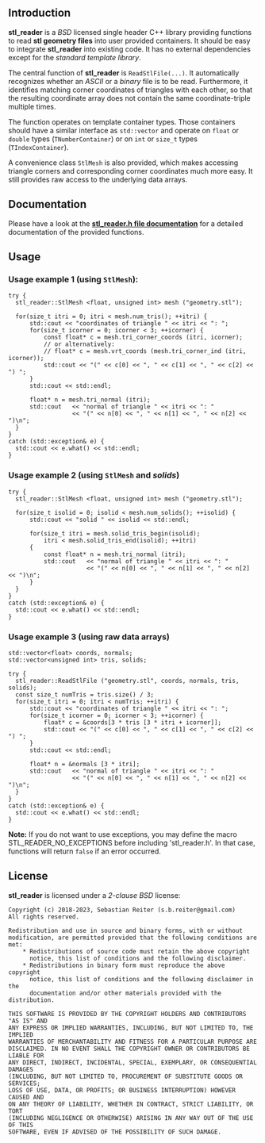 
## Introduction
**stl_reader** is a *BSD* licensed single header C++ library providing functions to read **stl geometry files** into user provided containers. It should be easy to integrate **stl_reader** into existing code. It has no external dependencies except for the *standard template library*.

The central function of **stl_reader** is `ReadStlFile(...)`. It automatically recognizes whether an *ASCII* or a *binary* file is to be read. Furthermore, it identifies matching corner coordinates of triangles with each other, so that the resulting coordinate array does not contain the same coordinate-triple multiple times.

The function operates on template container types. Those containers should have a similar interface as `std::vector` and operate on `float` or `double` types (`TNumberContainer`) or on `int` or `size_t` types (`TIndexContainer`).

A convenience class `StlMesh` is also provided, which makes accessing triangle corners and corresponding corner coordinates much more easy. It still provides raw access to the underlying data arrays.

## Documentation
Please have a look at the [**stl_reader.h file documentation**](http://sreiter.github.io/stl_reader/stl__reader_8h.html) for a detailed documentation of the provided functions.

## Usage

### Usage example 1 (using `StlMesh`):

```{.c}
try {
  stl_reader::StlMesh <float, unsigned int> mesh ("geometry.stl");

  for(size_t itri = 0; itri < mesh.num_tris(); ++itri) {
      std::cout << "coordinates of triangle " << itri << ": ";
      for(size_t icorner = 0; icorner < 3; ++icorner) {
          const float* c = mesh.tri_corner_coords (itri, icorner);
          // or alternatively:
          // float* c = mesh.vrt_coords (mesh.tri_corner_ind (itri, icorner));
          std::cout << "(" << c[0] << ", " << c[1] << ", " << c[2] << ") ";
      }
      std::cout << std::endl;
  
      float* n = mesh.tri_normal (itri);
      std::cout   << "normal of triangle " << itri << ": "
                  << "(" << n[0] << ", " << n[1] << ", " << n[2] << ")\n";
  }
}
catch (std::exception& e) {
  std::cout << e.what() << std::endl;
}
```

### Usage example 2 (using `StlMesh` and *solids*)

```{.c}
try {
  stl_reader::StlMesh <float, unsigned int> mesh ("geometry.stl");

  for(size_t isolid = 0; isolid < mesh.num_solids(); ++isolid) {
      std::cout << "solid " << isolid << std::endl;

      for(size_t itri = mesh.solid_tris_begin(isolid);
          itri < mesh.solid_tris_end(isolid); ++itri)
      {
          const float* n = mesh.tri_normal (itri);
          std::cout   << "normal of triangle " << itri << ": "
                      << "(" << n[0] << ", " << n[1] << ", " << n[2] << ")\n";
      }
  }
}
catch (std::exception& e) {
  std::cout << e.what() << std::endl;
}
```

### Usage example 3 (using raw data arrays)

```{.c}
std::vector<float> coords, normals;
std::vector<unsigned int> tris, solids;

try {
  stl_reader::ReadStlFile ("geometry.stl", coords, normals, tris, solids);
  const size_t numTris = tris.size() / 3;
  for(size_t itri = 0; itri < numTris; ++itri) {
      std::cout << "coordinates of triangle " << itri << ": ";
      for(size_t icorner = 0; icorner < 3; ++icorner) {
          float* c = &coords[3 * tris [3 * itri + icorner]];
          std::cout << "(" << c[0] << ", " << c[1] << ", " << c[2] << ") ";
      }
      std::cout << std::endl;
  
      float* n = &normals [3 * itri];
      std::cout   << "normal of triangle " << itri << ": "
                  << "(" << n[0] << ", " << n[1] << ", " << n[2] << ")\n";
  }
}
catch (std::exception& e) {
  std::cout << e.what() << std::endl;
}
```

**Note:** If you do not want to use exceptions, you may define the macro STL_READER_NO_EXCEPTIONS before including 'stl_reader.h'. In that case, functions will return `false` if an error occurred.

## License
**stl_reader** is licensed under a *2-clause BSD* license:

    Copyright (c) 2018-2023, Sebastian Reiter (s.b.reiter@gmail.com)
    All rights reserved.
    
    Redistribution and use in source and binary forms, with or without
    modification, are permitted provided that the following conditions are met:
        * Redistributions of source code must retain the above copyright
          notice, this list of conditions and the following disclaimer.
        * Redistributions in binary form must reproduce the above copyright
          notice, this list of conditions and the following disclaimer in the
          documentation and/or other materials provided with the distribution.
    
    THIS SOFTWARE IS PROVIDED BY THE COPYRIGHT HOLDERS AND CONTRIBUTORS "AS IS" AND
    ANY EXPRESS OR IMPLIED WARRANTIES, INCLUDING, BUT NOT LIMITED TO, THE IMPLIED
    WARRANTIES OF MERCHANTABILITY AND FITNESS FOR A PARTICULAR PURPOSE ARE
    DISCLAIMED. IN NO EVENT SHALL THE COPYRIGHT OWNER OR CONTRIBUTORS BE LIABLE FOR
    ANY DIRECT, INDIRECT, INCIDENTAL, SPECIAL, EXEMPLARY, OR CONSEQUENTIAL DAMAGES
    (INCLUDING, BUT NOT LIMITED TO, PROCUREMENT OF SUBSTITUTE GOODS OR SERVICES;
    LOSS OF USE, DATA, OR PROFITS; OR BUSINESS INTERRUPTION) HOWEVER CAUSED AND
    ON ANY THEORY OF LIABILITY, WHETHER IN CONTRACT, STRICT LIABILITY, OR TORT
    (INCLUDING NEGLIGENCE OR OTHERWISE) ARISING IN ANY WAY OUT OF THE USE OF THIS
    SOFTWARE, EVEN IF ADVISED OF THE POSSIBILITY OF SUCH DAMAGE.


